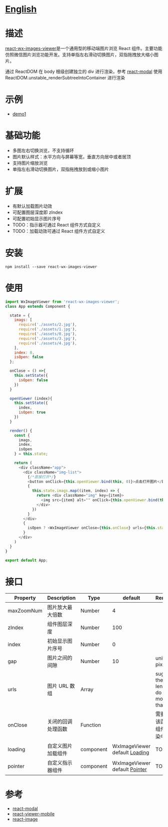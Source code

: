 # [English]()

# 描述
[react-wx-images-viewer](https://github.com/react-ld/react-wx-images-viewer/tree/master)是一个通用型的移动端图片浏览 React 组件。主要功能仿照微信图片浏览功能开发。支持单指左右滑动切换图片，双指拖拽放大缩小图片。

通过 ReactDOM 在 body 根级创建独立的 div 进行渲染，参考 [react-modal](https://github.com/reactjs/react-modal) 使用 ReactDOM.unstable_renderSubtreeIntoContainer 进行渲染

# 示例
- [demo1](https://react-ld.github.io/react-wx-images-viewer/index.html)

# 基础功能
- 多图左右切换浏览，不支持循环
- 图片默认样式：水平方向与屏幕等宽，垂直方向居中或者居顶
- 支持图片缩放浏览
- 单指左右滑动切换图片，双指拖拽放到或缩小图片

# 扩展
- 有默认加载图片动效
- 可配置图层深度即 zIndex
- 可配置初始显示图片序号
- TODO：指示器可通过 React 组件方式自定义
- TODO：加载动效可通过 React 组件方式自定义

# 安装
```shell
npm install --save react-wx-images-viewer
```

# 使用
```js
import WxImageViewer from 'react-wx-images-viewer';
class App extends Component {

  state = {
    imags: [
      require('./assets/2.jpg'),
      require('./assets/1.jpg'),
      require('./assets/0.jpg'),
      require('./assets/3.jpg'),
      require('./assets/4.jpg'),
    ],
    index: 0,
    isOpen: false
  };

  onClose = () =>{
    this.setState({
      isOpen: false
    })
  }

  openViewer (index){
    this.setState({
      index,
      isOpen: true
    })
  }

  render() {
    const {
      imags,
      index,
      isOpen
    } = this.state;

    return (
      <div className="app">
        <div className="img-list">
          {/*直接打开*/}
          <button onClick={this.openViewer.bind(this, 0)}>点击打开图片</button>
          {
            this.state.imags.map((item, index) => {
              return <div className="img" key={item}>
                <img src={item} alt="" onClick={this.openViewer.bind(this, index)} width="100%" height="auto" className=""/> 
              </div>
            })
          }
        </div>
        {
          isOpen ? <WxImageViewer onClose={this.onClose} urls={this.state.imags} index={index}/> : ""
        }
      </div>
    )
  }
}

export default App;
```

# 接口
| Property | Description | Type | default | Remarks |
| --- | --- | --- | --- | --- |
| maxZoomNum | 图片放大最大倍数 | Number | 4 |  |
| zIndex | 组件图层深度 | Number | 100 |  |
| index | 初始显示图片序号 | Number | 0 | |
| gap | 图片之间的间隙 | Number | 10 | unit is pixel |
| urls | 图片 URL 数组 | Array | | suggest the array length do not more than 10 |
| onClose | 关闭的回调处理函数 | Function | | 需要通过该函数将组件从渲染中移除 |
| loading | 自定义图片加载组件 | component | WxImageViewer default [Loading](./src/components/Loading.jsx) | TODO |
| pointer | 自定义指示器组件 | component | WxImageViewer default [Pointer](./src/components/Pointer.jsx) | TODO |

# 参考
- [react-modal](https://github.com/reactjs/react-modal)
- [react-viewer-mobile](https://github.com/infeng/react-viewer-mobile/)
- [react-image](https://github.com/mbrevda/react-image)